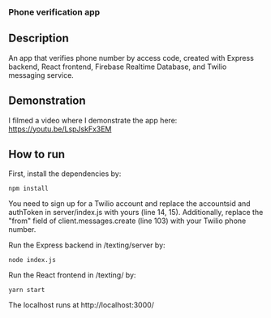 ### Phone verification app 

## Description 
An app that verifies phone number by access code, created with Express backend, React frontend, Firebase Realtime Database, and Twilio messaging service. 

## Demonstration 
I filmed a video where I demonstrate the app here: https://youtu.be/LspJskFx3EM

## How to run 

First, install the dependencies by: 
```
npm install
```
You need to sign up for a Twilio account and replace the accountsid and authToken in server/index.js with yours (line 14, 15). Additionally, replace the "from" field of client.messages.create (line 103)  with your Twilio phone number. 

Run the Express backend in /texting/server by: 
```
node index.js
```

Run the React frontend in /texting/ by: 
```
yarn start
```
The localhost runs at http://localhost:3000/ 

